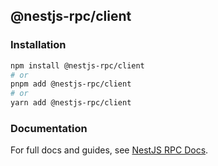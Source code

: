 ## @nestjs-rpc/client

### Installation

```bash
npm install @nestjs-rpc/client
# or
pnpm add @nestjs-rpc/client
# or
yarn add @nestjs-rpc/client
```

### Documentation

For full docs and guides, see [NestJS RPC Docs](https://natansal.github.io/NestRPC-docs/).
